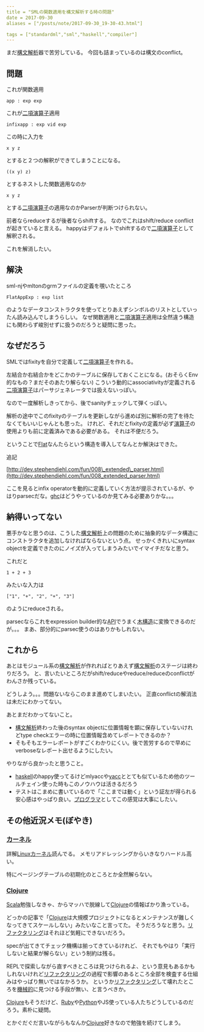 ```yaml
---
title = "SMLの関数適用を構文解析する時の問題"
date = 2017-09-30
aliases = ["/posts/note/2017-09-30_19-30-43.html"]

tags = ["standardml","sml","haskell","compiler"]
---
```


まだ[構文解析](http://d.hatena.ne.jp/keyword/%B9%BD%CA%B8%B2%F2%C0%CF)器で苦労している。 今回も詰まっているのは構文のconflict。

## 問題

これが関数適用

    app : exp exp

これが[二項演算子](http://d.hatena.ne.jp/keyword/%C6%F3%B9%E0%B1%E9%BB%BB%BB%D2)適用

    infixapp : exp vid exp

この時に入力を

    x y z

とすると２つの解釈ができてしまうことになる。

    ((x y) z)

とするネストした関数適用なのか

    x y z

とする[二項演算子](http://d.hatena.ne.jp/keyword/%C6%F3%B9%E0%B1%E9%BB%BB%BB%D2)の適用なのかParserが判断つけられない。

前者ならreduceするが後者ならshiftする。 なのでこれはshift/reduce conflictが起きていると言える。 happyはデフォルトでshiftするので[二項演算子](http://d.hatena.ne.jp/keyword/%C6%F3%B9%E0%B1%E9%BB%BB%BB%D2)として解釈される。

これを解消したい。

## 解決

sml-njやmltonのgrmファイルの定義を覗いたところ

    FlatAppExp : exp list

のようなデータコンストラクタを使ってとりあえずシンボルのリストとしていったん読み込んでしまうらしい。 なぜ関数適用と[二項演算子](http://d.hatena.ne.jp/keyword/%C6%F3%B9%E0%B1%E9%BB%BB%BB%D2)適用は全然違う構造にも関わらず峻別せずに扱うのだろうと疑問に思った。

## なぜだろう

SMLではfixityを自分で定義して[二項演算子](http://d.hatena.ne.jp/keyword/%C6%F3%B9%E0%B1%E9%BB%BB%BB%D2)を作れる。

左結合か右結合かをどこかのテーブルに保存しておくことになる。(おそらくEnv的なもの？まだそのあたり解らない) こういう動的にassociativityが定義される[二項演算子](http://d.hatena.ne.jp/keyword/%C6%F3%B9%E0%B1%E9%BB%BB%BB%D2)はパーサジェネレータでは扱えないっぽい。

なので一度解析しきってから、後でsanityチェックして弾くっぽい。

解析の途中でこのfixityのテーブルを更新しながら進めば別に解析の完了を待たなくてもいいじゃんとも思った。 けれど、それだとfixityの定義が必ず[演算子](http://d.hatena.ne.jp/keyword/%B1%E9%BB%BB%BB%D2)の使用よりも前に定義済みである必要がある。 それは不便だろう。

ということで[Flat](http://d.hatena.ne.jp/keyword/Flat)なんたらという構造を導入してなんとか解決はできた。

追記

[http://dev.stephendiehl.com/fun/008\_extended\_parser.html](http://dev.stephendiehl.com/fun/008_extended_parser.html)

ここを見るとinfix operatorを動的に定義していく方法が提示されているが、やはりparsecだな。[ghc](http://d.hatena.ne.jp/keyword/ghc)はどうやっているのか見てみる必要ありかな。。。

## 納得いってない

悪手かなと思うのは、こうした[構文解析](http://d.hatena.ne.jp/keyword/%B9%BD%CA%B8%B2%F2%C0%CF)上の問題のために抽象的なデータ構造にコンストラクタを追加しなければならないという点。 せっかくきれいにsyntax objectを定義できたのにノイズが入ってしまうみたいでイマイチだなと思う。

これだと

    1 + 2 + 3

みたいな入力は

    ["1", "+", "2", "+", "3"]

のようにreduceされる。

parsecならこれをexpression builder的な[API](http://d.hatena.ne.jp/keyword/API)でうまく[木構造](http://d.hatena.ne.jp/keyword/%CC%DA%B9%BD%C2%A4)に変換できるのだが。。。 まあ、部分的にparsec使うのはありかもしれない。

## これから

あとはモジュール系の[構文解析](http://d.hatena.ne.jp/keyword/%B9%BD%CA%B8%B2%F2%C0%CF)が作れればとりあえず[構文解析](http://d.hatena.ne.jp/keyword/%B9%BD%CA%B8%B2%F2%C0%CF)のステージは終わりだろう。 と、言いたいところだがshift/reduceやreduce/reduceのconflictがわんさか残っている。

どうしよう。。。問題ないならこのまま進めてしまいたい。 正直conflictの解消法は未だにわかってない。

あとまだわかってないこと。

- [構文解析](http://d.hatena.ne.jp/keyword/%B9%BD%CA%B8%B2%F2%C0%CF)終わった後のsyntax objectに位置情報を顕に保存していないけれどtype checkエラーの時に位置情報含めてレポートできるのか？
- そもそもエラーレポートがすごくわかりにくい。後で苦労するので早めにverboseなレポート出せるようにしたい。

やりながら良かったと思うこと。

- [haskell](http://d.hatena.ne.jp/keyword/haskell)のhappy使ってるけどmlyaccや[yacc](http://d.hatena.ne.jp/keyword/yacc)ととても似ているため他のツールチェイン使った時もこのノウハウは活きるだろう
- テストはこまめに書いているので「ここまでは動く」という証左が得られる安心感はやっぱり良い。[プログラマ](http://d.hatena.ne.jp/keyword/%A5%D7%A5%ED%A5%B0%A5%E9%A5%DE)としてこの感覚は大事にしたい。

## その他近況メモ(ぼやき)

### [カーネル](http://d.hatena.ne.jp/keyword/%A5%AB%A1%BC%A5%CD%A5%EB)

詳解[Linux](http://d.hatena.ne.jp/keyword/Linux)[カーネル](http://d.hatena.ne.jp/keyword/%A5%AB%A1%BC%A5%CD%A5%EB)読んでる。 メモリアドレッシングからいきなりハードル高い。

特にページングテーブルの初期化のところとか全然解らない。

### [Clojure](http://d.hatena.ne.jp/keyword/Clojure)

[Scala](http://d.hatena.ne.jp/keyword/Scala)勉強しなきゃ、からマッハで脱線して[Clojure](http://d.hatena.ne.jp/keyword/Clojure)の情報ばかり漁っている。

どっかの記事で「[Clojure](http://d.hatena.ne.jp/keyword/Clojure)は大規模プロジェクトになるとメンテナンスが難しくなってきてスケールしない」みたいなこと言ってた。 そうだろうなと思う。[リファクタリング](http://d.hatena.ne.jp/keyword/%A5%EA%A5%D5%A5%A1%A5%AF%A5%BF%A5%EA%A5%F3%A5%B0)はそれほど気軽にできないだろう。

specが出てきてチェック機構は揃ってきているけれど、 それでもやはり「実行しないと結果が解らない」という制約は残る。

REPLで探索しながら直すべきところは見つけられるよ、という意見もあるかもしれないけれど[リファクタリング](http://d.hatena.ne.jp/keyword/%A5%EA%A5%D5%A5%A1%A5%AF%A5%BF%A5%EA%A5%F3%A5%B0)の過程で影響のあるところ全部を検査する仕組みはやっぱり無いではなかろうか。 というか[リファクタリング](http://d.hatena.ne.jp/keyword/%A5%EA%A5%D5%A5%A1%A5%AF%A5%BF%A5%EA%A5%F3%A5%B0)して壊れたところを[機械的](http://d.hatena.ne.jp/keyword/%B5%A1%B3%A3%C5%AA)に見つける手段が無い、と言うべきか。

[Clojure](http://d.hatena.ne.jp/keyword/Clojure)もそうだけど、[Ruby](http://d.hatena.ne.jp/keyword/Ruby)や[Python](http://d.hatena.ne.jp/keyword/Python)やJS使っている人たちどうしているのだろう。素朴に疑問。

とかぐだぐだ言いながらもなんか[Clojure](http://d.hatena.ne.jp/keyword/Clojure)好きなので勉強を続けてしまう。

